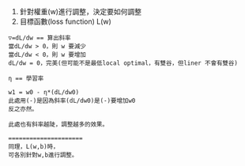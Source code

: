 1. 針對權重(w)進行調整，決定要如何調整
2. 目標函數(loss function) L(w)
```
▽=dL/dw == 算出斜率
當dL/dw > 0，則 w 要減少
當dL/dw < 0，則 w 要增加
dL/dw = 0，完美(但可能不是最低local optimal，有雙谷，但liner 不會有雙谷)

η == 學習率

w1 = w0 - η*(dL/dw0)
此處用(-)是因為斜率(dL/dw0)是(-)要增加w0
反之亦然。

此處也有斜率越陡，調整越多的效果。

=====================
同理，L(w,b)時，
可各別針對w,b進行調整。

```
